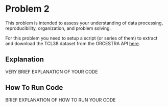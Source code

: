 # Problem 2

This problem is intended to assess your understanding of data processing, reproducibility, organization, and problem solving.

For this problem you need to setup a script (or series of them) to extract and download the TCL38 dataset from the ORCESTRA API [here](https://www.orcestra.ca/api/pset/10.5281/zenodo.14733210).

## Explanation

VERY BRIEF EXPLANATION OF YOUR CODE

## How To Run Code

BRIEF EXPLANATION OF HOW TO RUN YOUR CODE